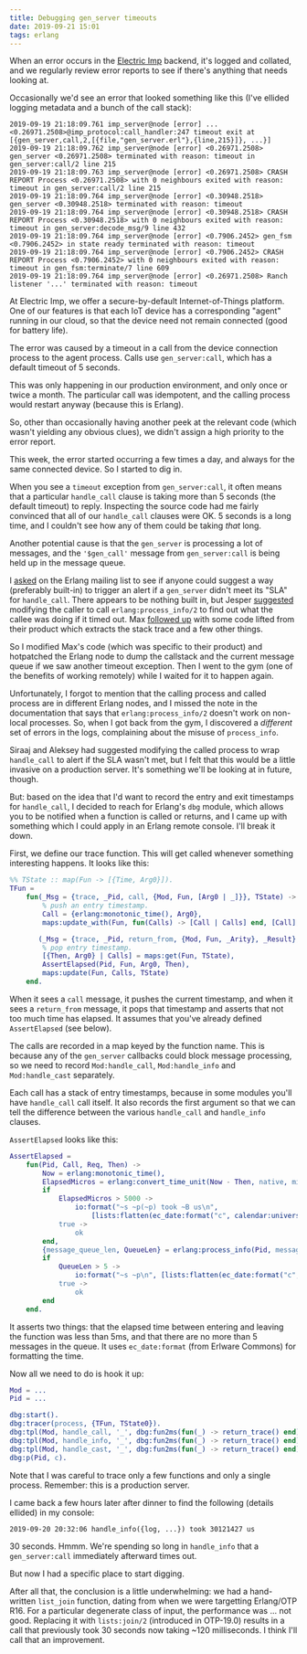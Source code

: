 ```yaml
---
title: Debugging gen_server timeouts
date: 2019-09-21 15:01
tags: erlang
---
```


When an error occurs in the [Electric Imp](https://electricimp.com) backend, it's logged and collated, and we regularly
review error reports to see if there's anything that needs looking at.

Occasionally we'd see an error that looked something like this (I've ellided logging metadata and a bunch of the call
stack):

```
2019-09-19 21:18:09.761 imp_server@node [error] ... <0.26971.2508>@imp_protocol:call_handler:247 timeout exit at [{gen_server,call,2,[{file,"gen_server.erl"},{line,215}]}, ...}]
2019-09-19 21:18:09.762 imp_server@node [error] <0.26971.2508> gen_server <0.26971.2508> terminated with reason: timeout in gen_server:call/2 line 215
2019-09-19 21:18:09.763 imp_server@node [error] <0.26971.2508> CRASH REPORT Process <0.26971.2508> with 0 neighbours exited with reason: timeout in gen_server:call/2 line 215
2019-09-19 21:18:09.764 imp_server@node [error] <0.30948.2518> gen_server <0.30948.2518> terminated with reason: timeout
2019-09-19 21:18:09.764 imp_server@node [error] <0.30948.2518> CRASH REPORT Process <0.30948.2518> with 0 neighbours exited with reason: timeout in gen_server:decode_msg/9 line 432
2019-09-19 21:18:09.764 imp_server@node [error] <0.7906.2452> gen_fsm <0.7906.2452> in state ready terminated with reason: timeout
2019-09-19 21:18:09.764 imp_server@node [error] <0.7906.2452> CRASH REPORT Process <0.7906.2452> with 0 neighbours exited with reason: timeout in gen_fsm:terminate/7 line 609
2019-09-19 21:18:09.764 imp_server@node [error] <0.26971.2508> Ranch listener '...' terminated with reason: timeout
```

At Electric Imp, we offer a secure-by-default Internet-of-Things platform. One of our features is that each IoT device
has a corresponding "agent" running in our cloud, so that the device need not remain connected (good for battery life).

The error was caused by a timeout in a call from the device connection process to the agent process. Calls use
`gen_server:call`, which has a default timeout of 5 seconds.

This was only happening in our production environment, and only once or twice a month. The particular call was
idempotent, and the calling process would restart anyway (because this is Erlang).

So, other than occasionally having another peek at the relevant code (which wasn't yielding any obvious clues), we
didn't assign a high priority to the error report.

This week, the error started occurring a few times a day, and always for the same connected device. So I started to dig
in.

When you see a `timeout` exception from `gen_server:call`, it often means that a particular `handle_call` clause is
taking more than 5 seconds (the default timeout) to reply. Inspecting the source code had me fairly convinced that all
of our `handle_call` clauses were OK. 5 seconds is a long time, and I couldn't see how any of them could be taking
_that_ long.

Another potential cause is that the `gen_server` is processing a lot of messages, and the `'$gen_call'` message from
`gen_server:call` is being held up in the message queue.

I [asked](http://erlang.org/pipermail/erlang-questions/2019-September/098444.html) on the Erlang mailing list to see if
anyone could suggest a way (preferably built-in) to trigger an alert if a `gen_server` didn't meet its "SLA" for
`handle_call`. There appears to be nothing built in, but Jesper
[suggested](http://erlang.org/pipermail/erlang-questions/2019-September/098446.html) modifying the caller to call
`erlang:process_info/2` to find out what the callee was doing if it timed out. Max [followed up](http://erlang.org/pipermail/erlang-questions/2019-September/098447.html) with some code lifted
from their product which extracts the stack trace and a few other things.

So I modified Max's code (which was specific to their product) and hotpatched the Erlang node to dump the callstack and
the current message queue if we saw another timeout exception. Then I went to the gym (one of the benefits of working
remotely) while I waited for it to happen again.

Unfortunately, I forgot to mention that the calling process and called process are in different Erlang nodes, and I
missed the note in the documentation that says that `erlang:process_info/2` doesn't work on non-local processes. So,
when I got back from the gym, I discovered a _different_ set of errors in the logs, complaining about the misuse of
`process_info`.

Siraaj and Aleksey had suggested modifying the called process to wrap `handle_call` to alert if the SLA wasn't met, but
I felt that this would be a little invasive on a production server. It's something we'll be looking at in future,
though.

But: based on the idea that I'd want to record the entry and exit timestamps for `handle_call`, I decided to reach for
Erlang's `dbg` module, which allows you to be notified when a function is called or returns, and I came up with
something which I could apply in an Erlang remote console. I'll break it down.

First, we define our trace function. This will get called whenever something interesting happens. It looks like this:

```erlang
%% TState :: map(Fun -> [{Time, Arg0}]).
TFun =
    fun(_Msg = {trace, _Pid, call, {Mod, Fun, [Arg0 | _]}}, TState) ->
        % push an entry timestamp.
        Call = {erlang:monotonic_time(), Arg0},
        maps:update_with(Fun, fun(Calls) -> [Call | Calls] end, [Call], TState);

       (_Msg = {trace, _Pid, return_from, {Mod, Fun, _Arity}, _Result}, TState) ->
        % pop entry timestamp.
        [{Then, Arg0} | Calls] = maps:get(Fun, TState),
        AssertElapsed(Pid, Fun, Arg0, Then),
        maps:update(Fun, Calls, TState)
    end.
```

When it sees a `call` message, it pushes the current timestamp, and when it sees a `return_from` message, it pops that
timestamp and asserts that not too much time has elapsed. It assumes that you've already defined `AssertElapsed` (see
below).

The calls are recorded in a map keyed by the function name. This is because any of the `gen_server` callbacks could
block message processing, so we need to record `Mod:handle_call`, `Mod:handle_info` and `Mod:handle_cast` separately.

Each call has a stack of entry timestamps, because in some modules you'll have `handle_call` call itself. It also
records the first argument so that we can tell the difference between the various `handle_call` and `handle_info`
clauses.

`AssertElapsed` looks like this:

```erlang
AssertElapsed =
    fun(Pid, Call, Req, Then) ->
        Now = erlang:monotonic_time(),
        ElapsedMicros = erlang:convert_time_unit(Now - Then, native, microsecond),
        if
            ElapsedMicros > 5000 ->
                io:format("~s ~p(~p) took ~B us\n",
                    [lists:flatten(ec_date:format("c", calendar:universal_time())), Call, Req, ElapsedMicros]);
            true ->
                ok
        end,
        {message_queue_len, QueueLen} = erlang:process_info(Pid, message_queue_len),
        if
            QueueLen > 5 ->
                io:format("~s ~p\n", [lists:flatten(ec_date:format("c", calendar:universal_time())), erlang:process_info(Pid, messages)]);
            true ->
                ok
        end
    end.
```

It asserts two things: that the elapsed time between entering and leaving the function was less than 5ms, and that there
are no more than 5 messages in the queue. It uses `ec_date:format` (from Erlware Commons) for formatting the time.

Now all we need to do is hook it up:

```erlang
Mod = ...
Pid = ...

dbg:start().
dbg:tracer(process, {TFun, TState0}).
dbg:tpl(Mod, handle_call, '_', dbg:fun2ms(fun(_) -> return_trace() end)).
dbg:tpl(Mod, handle_info, '_', dbg:fun2ms(fun(_) -> return_trace() end)).
dbg:tpl(Mod, handle_cast, '_', dbg:fun2ms(fun(_) -> return_trace() end)).
dbg:p(Pid, c).
```

Note that I was careful to trace only a few functions and only a single process. Remember: this is a production server.

I came back a few hours later after dinner to find the following (details ellided) in my console:

```
2019-09-20 20:32:06 handle_info({log, ...}) took 30121427 us
```

30 seconds. Hmmm. We're spending so long in `handle_info` that a `gen_server:call` immediately afterward times out.

But now I had a specific place to start digging.

After all that, the conclusion is a little underwhelming: we had a hand-written `list_join` function, dating from when
we were targetting Erlang/OTP R16. For a particular degenerate class of input, the performance was ... not good.
Replacing it with `lists:join/2` (introduced in OTP-19.0) results in a call that previously took 30 seconds now taking
~120 milliseconds. I think I'll call that an improvement.
